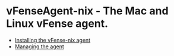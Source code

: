 vFenseAgent-nix - The Mac and Linux vFense agent.
===========

* <a href="https://github.com/vFense/vFenseAgent-nix/wiki/Installing-the-vFense-Agents">Installing the vFense-nix agent</a>
* <a href="https://github.com/vFense/vFenseAgent-nix/wiki/Managing-the-agents">Managing the agent</a>
